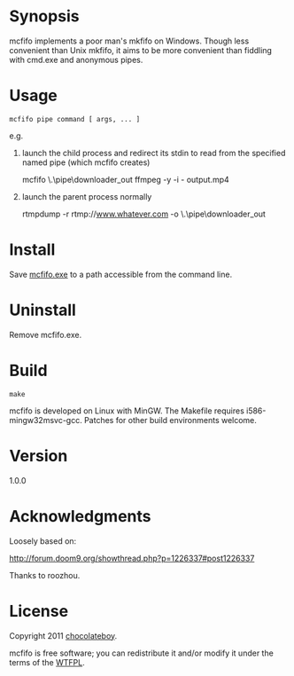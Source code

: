# Synopsis <a name="Synopsis"></a>

mcfifo implements a poor man's mkfifo on Windows. Though less convenient than Unix mkfifo, it aims to be more
convenient than fiddling with cmd.exe and anonymous pipes.

# Usage <a name="Usage"></a>

    mcfifo pipe command [ args, ... ]

e.g.

1) launch the child process and redirect its stdin to read from the specified named pipe (which mcfifo creates)

    mcfifo \\.\pipe\downloader_out ffmpeg -y -i - output.mp4

2) launch the parent process normally

    rtmpdump -r rtmp://www.whatever.com -o \\.\pipe\\downloader_out

# Install <a name="Install"></a>

Save [mcfifo.exe](http://github.com/downloads/chocolateboy/mcfifo/mcfifo-1.0.0.exe) to a path accessible from the command line.

# Uninstall <a name="Uninstall"></a>

Remove mcfifo.exe.

# Build <a name="Build"></a>

    make

mcfifo is developed on Linux with MinGW. The Makefile requires i586-mingw32msvc-gcc. Patches
for other build environments welcome.

# Version <a name="Version"></a>

1.0.0

# Acknowledgments <a name="Acknowledgments"></a>

Loosely based on:

http://forum.doom9.org/showthread.php?p=1226337#post1226337

Thanks to roozhou.

# License <a name="License"></a>

Copyright 2011 [chocolateboy](mailto:chocolate@cpan.org).

mcfifo is free software; you can redistribute it and/or modify it under the terms of the [WTFPL](http://sam.zoy.org/wtfpl/).
